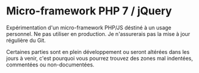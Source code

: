 # Micro-framework PHP 7 / jQuery

Expérimentation d'un micro-framework PHP/JS déstiné à un usage personnel.
Ne pas utiliser en production. Je n'assurerais pas la mise à jour régulière du Git.

Certaines parties sont en plein développement ou seront altérées dans les jours à venir, c'est pourquoi vous pourrez trouvez des zones mal indentées, commentées ou non-documentées.
